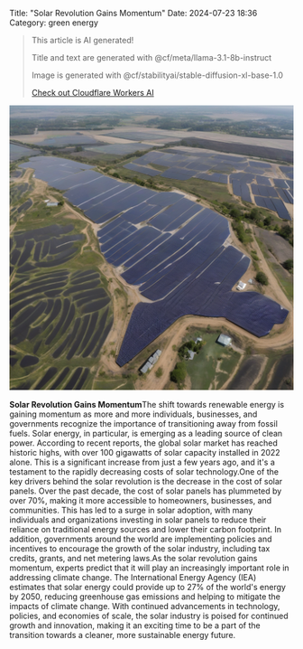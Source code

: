Title: "Solar Revolution Gains Momentum"
Date: 2024-07-23 18:36
Category: green energy

> This article is AI generated!
> 
> Title and text are generated with @cf/meta/llama-3.1-8b-instruct
> 
> Image is generated with @cf/stabilityai/stable-diffusion-xl-base-1.0
> 
> [Check out Cloudflare Workers AI](https://developers.cloudflare.com/workers-ai/models/)


![Alt Text](images/2024-07-23-solar-revolution-gains-momentum.png)

**Solar Revolution Gains Momentum**The shift towards renewable energy is gaining momentum as more and more individuals, businesses, and governments recognize the importance of transitioning away from fossil fuels. Solar energy, in particular, is emerging as a leading source of clean power. According to recent reports, the global solar market has reached historic highs, with over 100 gigawatts of solar capacity installed in 2022 alone. This is a significant increase from just a few years ago, and it's a testament to the rapidly decreasing costs of solar technology.One of the key drivers behind the solar revolution is the decrease in the cost of solar panels. Over the past decade, the cost of solar panels has plummeted by over 70%, making it more accessible to homeowners, businesses, and communities. This has led to a surge in solar adoption, with many individuals and organizations investing in solar panels to reduce their reliance on traditional energy sources and lower their carbon footprint. In addition, governments around the world are implementing policies and incentives to encourage the growth of the solar industry, including tax credits, grants, and net metering laws.As the solar revolution gains momentum, experts predict that it will play an increasingly important role in addressing climate change. The International Energy Agency (IEA) estimates that solar energy could provide up to 27% of the world's energy by 2050, reducing greenhouse gas emissions and helping to mitigate the impacts of climate change. With continued advancements in technology, policies, and economies of scale, the solar industry is poised for continued growth and innovation, making it an exciting time to be a part of the transition towards a cleaner, more sustainable energy future.